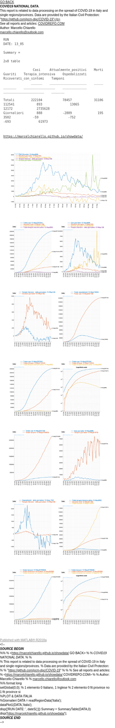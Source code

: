 
<!DOCTYPE html
  PUBLIC "-//W3C//DTD HTML 4.01 Transitional//EN">
<html><head>
      <meta http-equiv="Content-Type" content="text/html; charset=utf-8">
   <!--
This HTML was auto-generated from MATLAB code.
To make changes, update the MATLAB code and republish this document.
      --><title>RUN_DATA_ITALIA</title><meta name="generator" content="MATLAB 9.4"><link rel="schema.DC" href="http://purl.org/dc/elements/1.1/"><meta name="DC.date" content="2020-05-13"><meta name="DC.source" content="RUN_DATA_ITALIA.m"><style type="text/css">
html,body,div,span,applet,object,iframe,h1,h2,h3,h4,h5,h6,p,blockquote,pre,a,abbr,acronym,address,big,cite,code,del,dfn,em,font,img,ins,kbd,q,s,samp,small,strike,strong,sub,sup,tt,var,b,u,i,center,dl,dt,dd,ol,ul,li,fieldset,form,label,legend,table,caption,tbody,tfoot,thead,tr,th,td{margin:0;padding:0;border:0;outline:0;font-size:100%;vertical-align:baseline;background:transparent}body{line-height:1}ol,ul{list-style:none}blockquote,q{quotes:none}blockquote:before,blockquote:after,q:before,q:after{content:'';content:none}:focus{outine:0}ins{text-decoration:none}del{text-decoration:line-through}table{border-collapse:collapse;border-spacing:0}

html { min-height:100%; margin-bottom:1px; }
html body { height:100%; margin:0px; font-family:Arial, Helvetica, sans-serif; font-size:10px; color:#000; line-height:140%; background:#fff none; overflow-y:scroll; }
html body td { vertical-align:top; text-align:left; }

h1 { padding:0px; margin:0px 0px 25px; font-family:Arial, Helvetica, sans-serif; font-size:1.5em; color:#d55000; line-height:100%; font-weight:normal; }
h2 { padding:0px; margin:0px 0px 8px; font-family:Arial, Helvetica, sans-serif; font-size:1.2em; color:#000; font-weight:bold; line-height:140%; border-bottom:1px solid #d6d4d4; display:block; }
h3 { padding:0px; margin:0px 0px 5px; font-family:Arial, Helvetica, sans-serif; font-size:1.1em; color:#000; font-weight:bold; line-height:140%; }

a { color:#005fce; text-decoration:none; }
a:hover { color:#005fce; text-decoration:underline; }
a:visited { color:#004aa0; text-decoration:none; }

p { padding:0px; margin:0px 0px 20px; }
img { padding:0px; margin:0px 0px 20px; border:none; }
p img, pre img, tt img, li img, h1 img, h2 img { margin-bottom:0px; } 

ul { padding:0px; margin:0px 0px 20px 23px; list-style:square; }
ul li { padding:0px; margin:0px 0px 7px 0px; }
ul li ul { padding:5px 0px 0px; margin:0px 0px 7px 23px; }
ul li ol li { list-style:decimal; }
ol { padding:0px; margin:0px 0px 20px 0px; list-style:decimal; }
ol li { padding:0px; margin:0px 0px 7px 23px; list-style-type:decimal; }
ol li ol { padding:5px 0px 0px; margin:0px 0px 7px 0px; }
ol li ol li { list-style-type:lower-alpha; }
ol li ul { padding-top:7px; }
ol li ul li { list-style:square; }

.content { font-size:1.2em; line-height:140%; padding: 20px; }

pre, code { font-size:12px; }
tt { font-size: 1.2em; }
pre { margin:0px 0px 20px; }
pre.codeinput { padding:10px; border:1px solid #d3d3d3; background:#f7f7f7; }
pre.codeoutput { padding:10px 11px; margin:0px 0px 20px; color:#4c4c4c; }
pre.error { color:red; }

@media print { pre.codeinput, pre.codeoutput { word-wrap:break-word; width:100%; } }

span.keyword { color:#0000FF }
span.comment { color:#228B22 }
span.string { color:#A020F0 }
span.untermstring { color:#B20000 }
span.syscmd { color:#B28C00 }

.footer { width:auto; padding:10px 0px; margin:25px 0px 0px; border-top:1px dotted #878787; font-size:0.8em; line-height:140%; font-style:italic; color:#878787; text-align:left; float:none; }
.footer p { margin:0px; }
.footer a { color:#878787; }
.footer a:hover { color:#878787; text-decoration:underline; }
.footer a:visited { color:#878787; }

table th { padding:7px 5px; text-align:left; vertical-align:middle; border: 1px solid #d6d4d4; font-weight:bold; }
table td { padding:7px 5px; text-align:left; vertical-align:top; border:1px solid #d6d4d4; }





  </style></head><body><div class="content"><h1></h1><!--introduction--><p><a href="https://marcelchiarello.github.io/showdata/">GO BACK</a></p><p><b>COVID19 NATIONAL DATA</b>.</p><p>This report is related to data processing on the spread of COVID-19 in Italy and single regions/provinces. Data are provided by the Italian Civil Protection:</p><p>"https://github.com/pcm-dpc/COVID-19"</p><p>See all reports and articles: <a href="https://marcelchiarello.github.io/showdata/">COVIDREPO.COM</a></p><p>Author: Marcello Chiarello</p><p><a href="mailto:marcello.chiarello@outlook.com">marcello.chiarello@outlook.com</a></p><!--/introduction--><pre class="codeoutput">RUN DATE: 13_05

Summary =

  2x8 table

                    Casi     Attualmente_positivi    Morti    Guariti    Terapia_intensiva    Ospedalizzati    Ricoverati_con_sintomi    Tamponi
                   ______    ____________________    _____    _______    _________________    _____________    ______________________    _______

    Totali         222104           78457            31106    112541            893               13065                12172             2735628
    Giornalieri       888           -2809              195      3502            -59                -752                 -693               61973

https://marcelchiarello.github.io/showdata/
</pre><img vspace="5" hspace="5" src="RUN_DATA_ITALIA_01.png" alt=""> <img vspace="5" hspace="5" src="RUN_DATA_ITALIA_02.png" alt=""> <img vspace="5" hspace="5" src="RUN_DATA_ITALIA_03.png" alt=""> <img vspace="5" hspace="5" src="RUN_DATA_ITALIA_04.png" alt=""> <img vspace="5" hspace="5" src="RUN_DATA_ITALIA_05.png" alt=""> <img vspace="5" hspace="5" src="RUN_DATA_ITALIA_06.png" alt=""> <img vspace="5" hspace="5" src="RUN_DATA_ITALIA_07.png" alt=""> <p class="footer"><br><a href="https://www.mathworks.com/products/matlab/">Published with MATLAB&reg; R2018a</a><br></p></div><!--
##### SOURCE BEGIN #####
%%
% <https://marcelchiarello.github.io/showdata/ GO BACK>
%
% *COVID19 NATIONAL DATA*.
%
%       
% This report is related to data processing on the spread of COVID-19 in Italy and single regions/provinces. 
% Data are provided by the Italian Civil Protection:
%
% "https://github.com/pcm-dpc/COVID-19"
%
%
% See all reports and articles:
% <https://marcelchiarello.github.io/showdata/ COVIDREPO.COM>
%
% Author: Marcello Chiarello
%
% marcello.chiarello@outlook.com

%%
format long

setGlobal(0,0); % 1 elemento  0 Italiano, 1 Inglese
                % 2 elemento  0 fit province no  1 fit province si

%PLOT & DATA ITALIA
               
%Giornalieri
DATA = readRegionData('Italia');

dataPlot1(DATA,'Italia');

disp(['RUN DATE: ', dateS{:}])
Summary = SummaryTable(DATA,0)
disp('https://marcelchiarello.github.io/showdata/');

##### SOURCE END #####
--></body></html>